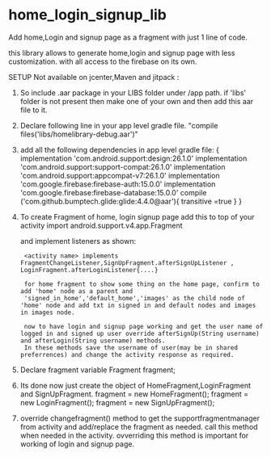 # home_login_signup_lib

Add home,Login and signup page as a fragment with just 1 line of code.

this library allows to generate home,login and signup page with less customization. with all access to the firebase on its own.

SETUP
Not available on jcenter,Maven and jitpack : 
1. So include .aar package in your LIBS folder under /app path.
if 'libs' folder is not present then make one of your own and then add this aar file to it.
2. Declare following line in your app level gradle file.
      "compile files('libs/homelibrary-debug.aar')"
      
3. add all the following dependencies in app level gradle file:
    {
    implementation 'com.android.support:design:26.1.0'
    implementation 'com.android.support:support-compat:26.1.0'
    implementation 'com.android.support:appcompat-v7:26.1.0'
    implementation 'com.google.firebase:firebase-auth:15.0.0'
    implementation 'com.google.firebase:firebase-database:15.0.0'
    compile ('com.github.bumptech.glide:glide:4.4.0@aar'){
        transitive =true
      }
  }
  
4. To create Fragment of home, login signup page add this to top of your activity
      import android.support.v4.app.Fragment
      
   and implement listeners as shown: 
   
        <activity name> implements FragmentChangeListener,SignUpFragment.afterSignUpListener , LoginFragment.afterLoginListener{....}
        
        for home fragment to show some thing on the home page, confirm to add 'home' node as a parent and 
        'signed_in_home','default_home','images' as the child node of 'home' node and add txt in signed in and default nodes and images in images node.
        
        now to have login and signup page working and get the user name of logged in and signed up user override afterSignUp(String username) and afterLogin(String username) methods.
        In these methods save the username of user(may be in shared preferrences) and change the activity response as required.
      
5. Declare fragment variable
        Fragment fragment;
5. Its done now just create the object of HomeFragment,LoginFragment and SignUpFragment.
        fragment = new HomeFragment();
        fragment = new LoginFragment();
        fragment = new SignUpFragment();
        
6. override changefragment() method to get the supportfragmentmanager from activity and add/replace the fragment as needed. call this method when needed in the activity. ovverriding this method is important for working of login and signup page.
